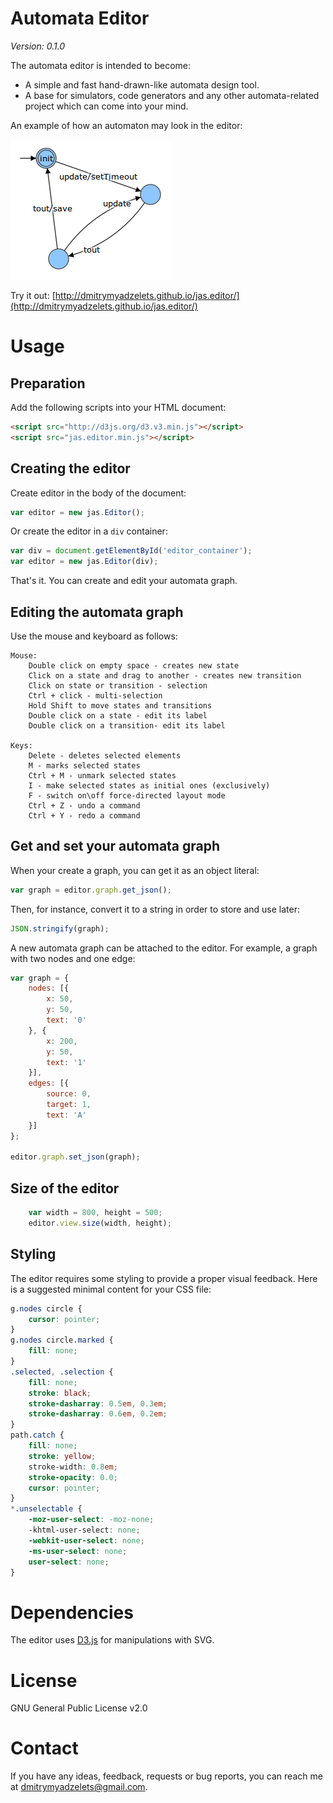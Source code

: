 # Automata Editor

*Version: 0.1.0*

The automata editor is intended to become:
* A simple and fast hand-drawn-like automata design tool.
* A base for simulators, code generators and any other automata-related project which can come into your mind.

An example of how an automaton may look in the editor:

![Automaton for delayed save](https://github.com/dmitrymyadzelets/jas.editor/blob/master/img/graph_delayed_save.png "Automaton for delayed save of multiple updates")

Try it out: [http://dmitrymyadzelets.github.io/jas.editor/](http://dmitrymyadzelets.github.io/jas.editor/)

<!-- # How to use it in other project

The editor is created such that it can be easily used in other projects related to automata. The core of the editor implements only drawing and undo/redo capabilities. The API allows your to extend its functionality.
 -->

# Usage

## Preparation

Add the following scripts into your HTML document:

```html
<script src="http://d3js.org/d3.v3.min.js"></script>
<script src="jas.editor.min.js"></script>
```

## Creating the editor

Create editor in the body of the document:

```javascript
var editor = new jas.Editor();
```

Or create the editor in a `div` container:  

```javascript
var div = document.getElementById('editor_container');
var editor = new jas.Editor(div);
```

That's it. You can create and edit your automata graph.

## Editing the automata graph

Use the mouse and keyboard as follows:

    Mouse:
        Double click on empty space - creates new state
        Click on a state and drag to another - creates new transition
        Click on state or transition - selection
        Ctrl + click - multi-selection
        Hold Shift to move states and transitions
        Double click on a state - edit its label
        Double click on a transition- edit its label

    Keys:
        Delete - deletes selected elements
        M - marks selected states
        Ctrl + M - unmark selected states
        I - make selected states as initial ones (exclusively)
        F - switch on\off force-directed layout mode
        Ctrl + Z - undo a command
        Ctrl + Y - redo a command

## Get and set your automata graph

When your create a graph, you can get it as an object literal:

```javascript
var graph = editor.graph.get_json();
```

Then, for instance, convert it to a string in order to store and use later:

```javascript
JSON.stringify(graph);
```

A new automata graph can be attached to the editor. For example, a graph with two nodes and one edge:

```javascript
var graph = {
    nodes: [{
        x: 50,
        y: 50,
        text: '0'
    }, {
        x: 200,
        y: 50,
        text: '1'
    }],
    edges: [{
        source: 0,
        target: 1,
        text: 'A'
    }]
};

editor.graph.set_json(graph);
```

## Size of the editor

```javascript
    var width = 800, height = 500;
    editor.view.size(width, height);
```

## Styling

The editor requires some styling to provide a proper visual feedback. Here is a suggested minimal content for your CSS file:

```css
g.nodes circle {
    cursor: pointer;
}
g.nodes circle.marked {
    fill: none;
}
.selected, .selection {
    fill: none;
    stroke: black;
    stroke-dasharray: 0.5em, 0.3em;
    stroke-dasharray: 0.6em, 0.2em;
}
path.catch {
    fill: none;
    stroke: yellow;
    stroke-width: 0.8em;
    stroke-opacity: 0.0;
    cursor: pointer;
}
*.unselectable {
    -moz-user-select: -moz-none;
    -khtml-user-select: none;
    -webkit-user-select: none;
    -ms-user-select: none;
    user-select: none;
}
```

# Dependencies

The editor uses [D3.js](https://github.com/mbostock/d3) for manipulations with SVG.

# License

GNU General Public License v2.0

# Contact

If you have any ideas, feedback, requests or bug reports, you can reach me at [dmitrymyadzelets@gmail.com](mailto:dmitrymyadzelets@gmail.com).